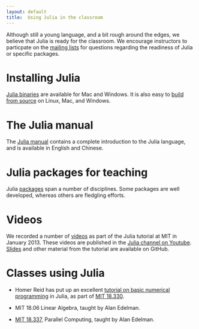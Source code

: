 ```yaml
---
layout: default
title:  Using Julia in the classroom
---
```


Although still a young language, and a bit rough around the edges, we believe that Julia is ready for the classroom. We encourage instructors to particpate on the [mailing lists](http://julialang.org/community/) for questions regarding the readiness of Julia or specific packages.

# Installing Julia

[Julia binaries](http://julialang.org/downloads/) are available for Mac and Windows. It is also easy to [build from source](http://github.com/juliaLang/julia/) on Linux, Mac, and Windows.

# The Julia manual

The [Julia manual](http://docs.julialang.org/en/latest/) contains a complete introduction to the Julia language, and is available in English and Chinese.

# Julia packages for teaching

Julia [packages](http://docs.julialang.org/en/latest/packages/packagelist/) span a number of disciplines. Some packages are well developed, whereas others are fledgling efforts.

# Videos

We recorded a number of [videos](http://julialang.org/blog/2013/03/julia-tutorial-MIT/) as part of the Julia tutorial at MIT in January 2013. These videos are published in the [Julia channel on Youtube](http://www.youtube.com/user/JuliaLanguage). [Slides](http://beowulf.csail.mit.edu/18.337/index.html) and other material from the tutorial are available on GitHub.

# Classes using Julia

* Homer Reid has put up an excellent [tutorial on basic numerical programming](http://homerreid.ath.cx/teaching/18.330/JuliaProgramming.shtml) in Julia, as part of [MIT 18.330](http://homerreid.ath.cx/teaching/18.330/).

* MIT 18.06 Linear Algebra, taught by Alan Edelman.

* [MIT 18.337](http://beowulf.csail.mit.edu/18.337/index.html), Parallel Computing, taught by Alan Edelman.
